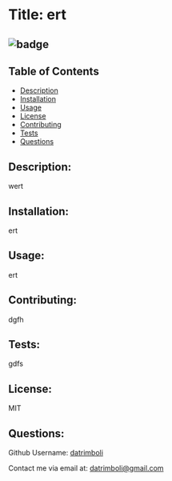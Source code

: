 
# Title: ert     
 ![badge](https://img.shields.io/badge/license-MIT-blue.svg)                             
-------

## Table of Contents 


- [Description](#description)
- [Installation](#installation)
- [Usage](#usage)
- [License](#license)
- [Contributing](#contributing)
- [Tests](#tests)
- [Questions](#questions)


## Description: 
wert




## Installation: 
ert




## Usage:
 ert




## Contributing: 
dgfh




## Tests: 
gdfs




## License: 
MIT




## Questions:

Github Username: [datrimboli](https://github.com/datrimboli) 

Contact me via email at: datrimboli@gmail.com 